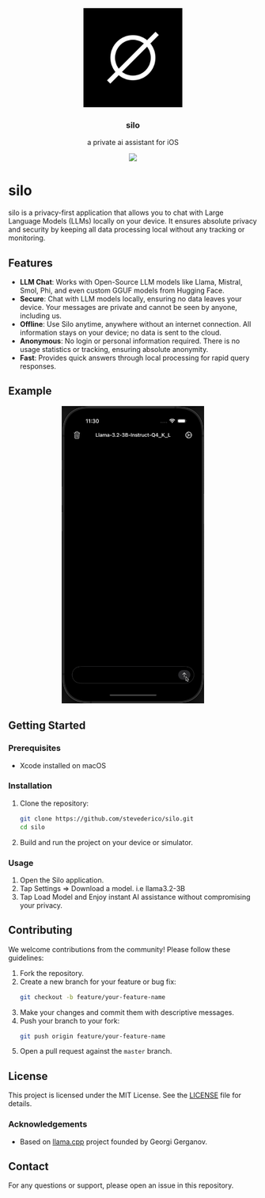<div align="center">
  <a href="#" />
    <img alt="silo" height="200px" src="https://github.com/stevederico/silo/blob/master/Assets.xcassets/AppIcon.appiconset/logo.jpg">
  </a>
</div>

<h3 align="center">silo</h3>

<p align="center">
  a private ai assistant for iOS
  <br>
  <p align="center">
  <a href="https://opensource.org/licenses/mit">
    <img src="https://img.shields.io/badge/License-MIT-blue.svg">
  </a>
</p>



# silo

silo is a privacy-first application that allows you to chat with Large Language Models (LLMs) locally on your device. It ensures 
absolute privacy and security by keeping all data processing local without any tracking or monitoring.

## Features
- **LLM Chat**: Works with Open-Source LLM models like Llama, Mistral, Smol, Phi, and even custom GGUF models from Hugging Face.
- **Secure**: Chat with LLM models locally, ensuring no data leaves your device. Your messages are private and cannot be seen by anyone, including us.
- **Offline**: Use Silo anytime, anywhere without an internet connection. All information stays on your device; no data is sent to the cloud.
- **Anonymous**: No login or personal information required. There is no usage statistics or tracking, ensuring absolute anonymity.
- **Fast**: Provides quick answers through local processing for rapid query responses.

## Example
<div align="center">
  <a href="#" />
    <img alt="silo" height="600px" src="https://github.com/stevederico/silo/blob/master/example.gif">
  </a>
</div>

## Getting Started

### Prerequisites
- Xcode installed on macOS

### Installation

1. Clone the repository:
   ```sh
   git clone https://github.com/stevederico/silo.git
   cd silo
   ```

2. Build and run the project on your device or simulator.

### Usage
1. Open the Silo application.
2. Tap Settings => Download a model. i.e llama3.2-3B
3. Tap Load Model and Enjoy instant AI assistance without compromising your privacy.

## Contributing

We welcome contributions from the community! Please follow these guidelines:

1. Fork the repository.
2. Create a new branch for your feature or bug fix:
   ```sh
   git checkout -b feature/your-feature-name
   ```
3. Make your changes and commit them with descriptive messages.
4. Push your branch to your fork:
   ```sh
   git push origin feature/your-feature-name
   ```
5. Open a pull request against the `master` branch.

## License

This project is licensed under the MIT License. See the [LICENSE](LICENSE) file for details.

### Acknowledgements 

- Based on [llama.cpp](https://github.com/ggerganov/llama.cpp) project founded by Georgi Gerganov.

## Contact

For any questions or support, please open an issue in this repository.

